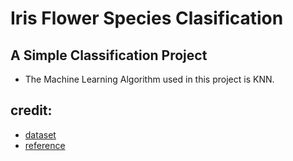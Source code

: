 # Iris Flower Species Clasification
## A Simple Classification Project
* The Machine Learning Algorithm used in this project is KNN.


## credit:
* [dataset](https://archive.ics.uci.edu/ml/datasets/Iris) 
* [reference](https://machinelearningmastery.com/machine-learning-in-python-step-by-step/)
